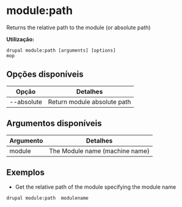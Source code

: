 # module:path
Returns the relative path to the module (or absolute path)

**Utilização:**
```
drupal module:path [arguments] [options]
mop
```

## Opções disponíveis
Opção | Detalhes
-------|-------------
--absolute | Return module absolute path

## Argumentos disponíveis
Argumento | Detalhes
---------|-------------
module | The Module name (machine name)

## Exemplos
* Get the relative path of the module specifying the module name
```
drupal module:path  modulename
```
